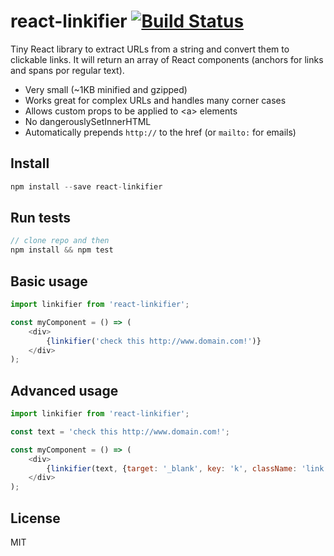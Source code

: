 # react-linkifier [![Build Status](https://travis-ci.org/pladaria/react-linkifier.svg)](https://travis-ci.org/pladaria/react-linkifier)

Tiny React library to extract URLs from a string and convert them to clickable links.
It will return an array of React components (anchors for links and spans por regular text).

- Very small (~1KB minified and gzipped)
- Works great for complex URLs and handles many corner cases
- Allows custom props to be applied to &lt;a&gt; elements
- No dangerouslySetInnerHTML
- Automatically prepends `http://` to the href (or `mailto:` for emails)

## Install

```javascript
npm install --save react-linkifier
```

## Run tests

```javascript
// clone repo and then
npm install && npm test
```

## Basic usage

```javascript
import linkifier from 'react-linkifier';

const myComponent = () => (
    <div>
        {linkifier('check this http://www.domain.com!')}
    </div>
);
```

## Advanced usage

```javascript
import linkifier from 'react-linkifier';

const text = 'check this http://www.domain.com!';

const myComponent = () => (
    <div>
        {linkifier(text, {target: '_blank', key: 'k', className: 'link'})}
    </div>
);
```

## License

MIT
